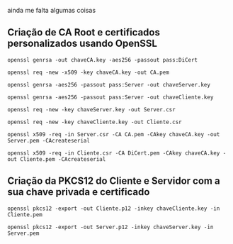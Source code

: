 ainda me falta algumas coisas

## Criação de CA Root e certificados personalizados usando OpenSSL
```
openssl genrsa -out chaveCA.key -aes256 -passout pass:DiCert

openssl req -new -x509 -key chaveCA.key -out CA.pem

openssl genrsa -aes256 -passout pass:Server -out chaveServer.key

openssl genrsa -aes256 -passout pass:Server -out chaveCliente.key

openssl req -new -key chaveServer.key -out Server.csr 

openssl req -new -key chaveCliente.key -out Cliente.csr

openssl x509 -req -in Server.csr -CA CA.pem -CAkey chaveCA.key -out Server.pem -CAcreateserial

openssl x509 -req -in Cliente.csr -CA DiCert.pem -CAkey chaveCA.key -out Cliente.pem -CAcreateserial
```

## Criação da PKCS12 do Cliente e Servidor com a sua chave privada e certificado
```
openssl pkcs12 -export -out Cliente.p12 -inkey chaveCliente.key -in Cliente.pem

openssl pkcs12 -export -out Server.p12 -inkey chaveServer.key -in Server.pem
```